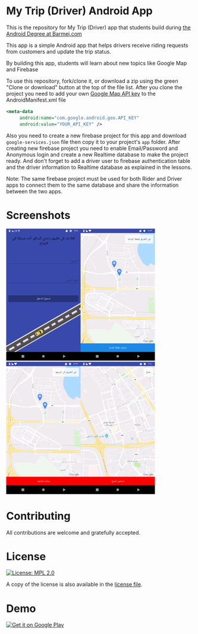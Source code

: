 # My Trip (Driver) Android App

This is the repository for My Trip (Driver) app that students build during [the Android Degree at Barmej.com](https://www.barmej.com/degree/android)

This app is a simple Android app that helps drivers receive riding requests from customers and update the trip status.

By building this app, students will learn about new topics like Google Map and Firebase

To use this repository, fork/clone it, or download a zip using the green "Clone or download" button at the top of the file list.
After you clone the project you need to add your own [Google Map API key](https://developers.google.com/maps/documentation/android-sdk/get-api-key) to the AndroidManifest.xml file

```xml
<meta-data
     android:name="com.google.android.geo.API_KEY"
     android:value="YOUR_API_KEY" />
```

Also you need to create a new firebase project for this app and download `google-services.json` file then copy it to your project's `app` folder.
After creating new firebase project you need to enable Email/Password and Anonymous login and create a new Realtime database to make the project ready.
And don't forget to add a driver user to firebase authentication table and the driver information to Realtime database as explained in the lessons.


Note: The same firebase project must be used for both Rider and Driver apps to connect them to the same database and share the information between the two apps.

# Screenshots
<img src="screenshots/screen_1.png" width="200"><img src="screenshots/screen_2.png" width="200"><img src="screenshots/screen_3.png" width="200"><img src="screenshots/screen_4.png" width="200">

# Contributing
All contributions are welcome and gratefully accepted.

# License
[![License: MPL 2.0](https://img.shields.io/badge/License-MPL%202.0-brightgreen.svg)](https://opensource.org/licenses/MPL-2.0)

A copy of the license is also available in the [license file](LICENSE).

# Demo
<a href='https://play.google.com/store/apps/details?id=com.barmej.rideapplication&utm_source=github&pcampaignid=MKT-Other-global-all-co-prtnr-py-PartBadge-Mar2515-1'><img width="200" alt='Get it on Google Play' src='https://play.google.com/intl/en_us/badges/images/generic/en_badge_web_generic.png'/></a>
